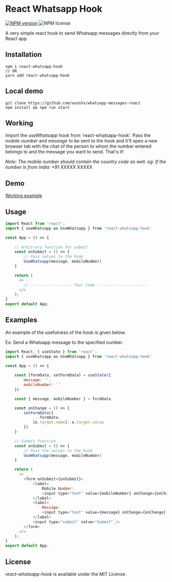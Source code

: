 # React Whatsapp Hook

[![NPM version](https://img.shields.io/npm/v/react-whatsapp-hook.svg?style=flat)](https://www.npmjs.com/package/react-whatsapp-hook)
![NPM license](https://img.shields.io/npm/l/react-whatsapp-hook.svg?style=flat)

A very simple react hook to send Whatsapp messages directly from your React app.

## Installation

```
npm i react-whatsapp-hook
// OR
yarn add react-whatsapp-hook
```

## Local demo

```
git clone https://github.com/aunshx/whatsapp-messages-react
npm install && npm run start
```

## Working

Import the _useWhatsapp_ hook from 'react-whatsapp-hook'.
Pass the _mobile-number_ and _message_ to be sent to the hook and it'll open a new browser tab with the chat of the person to whom the number entered belongs to and the message you want to send.
That's it!

_Note:_ _The_ _mobile_ _number_ _should_ _contain_ _the_ _country_ _code_ _as_ _well_.
_eg:_ _If_ _the_ _number_ _is_ _from_ _India:_ +91 XXXXX XXXXX

## Demo 

[Working example](https://whatsapp-react-messages.herokuapp.com/)

## Usage

```javascript
import React from 'react';
import { useWhatsapp as UseWhatsapp } from 'react-whatsapp-hook'

const App = () => {
  
    // Arbitrary function for submit
    const onSubmit = () => {
        // Pass values to the hook
        UseWhatsapp(message, mobileNumber)
    }

    return (
      <>
        // ------------------ Your Code ----------------------
      </>
    );
}
export default App;
```

## Examples

An example of the usefulness of the hook is given below.

Ex: Send a Whatsapp message to the specified number.

```javascript
import React, { useState } from 'react';
import { useWhatsapp as UseWhatsapp } from 'react-whatsapp-hook'

const App = () => {
    
    const [formData, setFormData] = useState({
        message: '',
        mobileNumber: ''
    })

    const { message, mobileNumber } = formData

    const onChange = () => {
        setFormData({
            ...formData,
            [e.target.name]: e.target.value
        })
    }

    // Submit function
    const onSubmit = () => {
        // Pass the values to the hook
        UseWhatsapp(message, mobileNumber)
    }

    return (
      <>
        <form onSubmit={onSubmit}>        
            <label>
                Mobile Number:
                <input type="text" value={mobileNumber} onChange={onChange} name='mobileNumber' />        
            </label>
            <label>
                Message:
                <input type="text" value={message} onChange={onChange} name='message' />        
            </label>
            <input type="submit" value="Submit" />
        </form>
      </>
    );
}
export default App;
```

## License

_react-whatsapp-hook_ is available under the MIT License.
